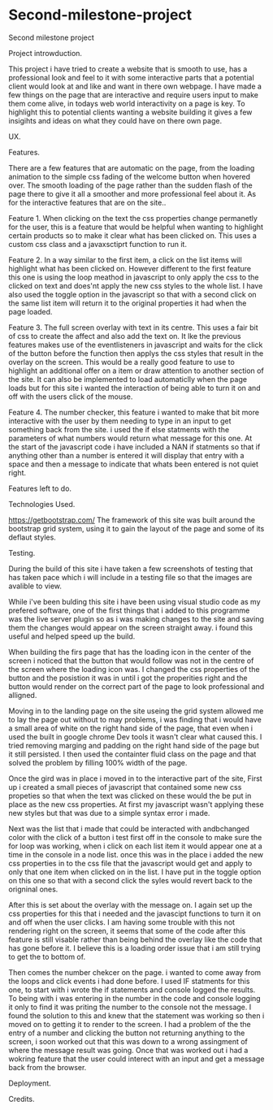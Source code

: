 # Second-milestone-project
Second milestone project

Project introwduction.

This project i have tried to create a website that is smooth to use, has a professional look and feel to it with some interactive parts
that a potential client would look at and like and want in there own webpage.
I have made a few things on the page that are interactive and require users input to make them come alive, in todays web world interactivity 
on a page is key. To highlight this to potential clients wanting a website building it gives a few insigihts and ideas on what they could 
have on there own page.

UX.

Features.

There are a few features that are automatic on the page, from the loading animation to the simple css fading of the welcome button when
hovered over. The smooth loading of the page rather than the sudden flash of the page there to give it all a smoother and more professional
feel about it.
As for the interactive features that are on the site..

Feature 1.
When clicking on the text the css properties change permanetly for the user, this is a feature that would be helpful when wanting to 
highlight certain products so to make it clear what has been clicked on. This uses a custom css class and a javaxsctiprt function to run it.

Feature 2.
In a way similar to the first item, a click on the list items will highlight what has been clicked on. However different to the first feature
this one is using the loop meathod in javascript to only apply the css to the clicked on text and does'nt apply the new css styles to the whole
list. I have also used the toggle option in the javascript so that with a second click on the same list item will return it to the original
properties it had when the page loaded.

Feature 3.
The full screen overlay with text in its centre. This uses a fair bit of css to create the affect and also add the text on. It lke the 
previous features makes use of the eventlisteners in javascript and waits for the click of the button before the function then applys
the css styles that result in the overlay on the screen. This would be a really good feature to use to highlight an additional offer on
a item or draw attention to another section of the site. It can also be implemented to load automaticlly when the page loads but for this
site i wanted the interaction of being able to turn it on and off with the users click of the mouse.

Feature 4.
The number checker, this feature i wanted to make that bit more interactive with the user by them needing to type in an input to get 
something back from the site. i used the if else statments with the parameters of what numbers would return what message for this one.
At the start of the javascript code i have included a NAN if statments so that if anything other than a number is entered it will
display that entry with a space and then a message to indicate that whats been entered is not quiet right.

Features left to do.


Technologies Used.

https://getbootstrap.com/
The framework of this site was built around the bootstrap grid system, using it to gain the layout of the page and some of its
deflaut styles. 


Testing.

During the build of this site i have taken a few screenshots of testing that has taken pace which i will include in a testing file 
so that the images are avalible to view.

While i've been bulding this site i have been using visual studio code as my prefered software, one of the first things that i added
to this programme was the live server plugin so as i was making changes to the site and saving them the changes would appear on the 
screen straight away. i found this useful and helped speed up the build.

When building the firs page that has the loading icon in the center of the screen i noticed that the button that would follow was not
in the centre of the screen where the loading icon was. I changed the css properties of the button and the posistion it was in 
until i got the properities right and the button would render on the correct part of the page to look professional and alligned.

Moving in to the landing page on the site useing the grid system allowed me to lay the page out without to may problems, i was 
finding that i would have a small area of white on the right hand side of the page, that even when i used the built in google 
chrome Dev tools it wasn't clear what caused this. I tried removing marging and padding on the right hand side of the page but
it still persisted. I then used the containter fluid class on the page and that solved the problem by filling 100% width of the page.

Once the gird was in place i moved in to the interactive part of the site, First up i created a small pieces of javascript that
contained some new css propeties so that when the text was clicked on these would the be put in place as the new css properties. 
At first my javascript wasn't applying these new styles but that was due to a simple syntax error i made.

Next was the list that i made that could be interacted with andbchanged color with the click of a button i test first off in
the console to make sure the for loop was working, when i click on each list item it would appear one at a time in the console 
in a node list. once this was in the place i added the new css properties in to the css file that the javascript would get
and apply to only that one item when clicked on in the list. I have put in the toggle option on this one so that with a second click
the syles would revert back to the origninal ones.

After this is set about the overlay with the message on. I again set up the css properties for this that i needed and the javascipt 
functions to turn it on and off when the user clicks. I am having some trouble with this not rendering right on the screen, it 
seems that some of the code after this feature is still visable rather than being behind the overlay like the code that has gone before
it. I believe this is a loading order issue that i am still trying to get the to bottom of.

Then comes the number chekcer on the page. i wanted to come away from the loops and click events i had done before. I used IF statments
for this one, to start with i wrote the if statements and console logged the results. To being with i was entering in the number in the 
code and console logging it only to find it was priting the number to the console not the message. I found the solution to this 
and knew that the statement was working so then i moved on to getting it to render to the screen. I had a problem of the the entry of 
a number and clicking the button not returning anything to the screen, i soon worked out that this was down to a wrong assingment of 
where the message result was going. Once that was worked out i had a wokring feature that the user could interect with an input and 
get a message back from the browser.


Deployment.

Credits.


